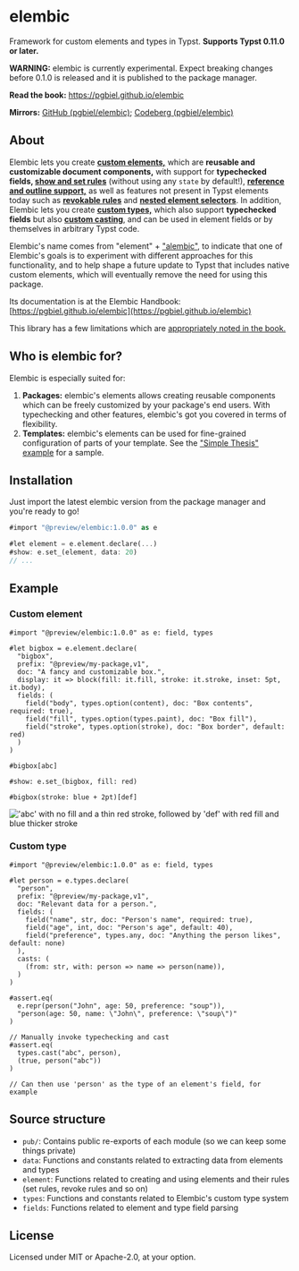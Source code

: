 # elembic
Framework for custom elements and types in Typst. **Supports Typst 0.11.0 or later.**

**WARNING:** elembic is currently experimental. Expect breaking changes before 0.1.0 is released and it is published to the package manager.

**Read the book:** https://pgbiel.github.io/elembic

**Mirrors:** [GitHub (pgbiel/elembic)](https://github.com/PgBiel/elembic); [Codeberg (pgbiel/elembic)](https://codeberg.org/PgBiel/elembic)

## About

Elembic lets you create [**custom elements,**](https://pgbiel.github.io/elembic/elements/creating/index.html) which are **reusable and customizable document components,** with support for **typechecked fields, [show and set rules](https://pgbiel.github.io/elembic/elements/styling/index.html)** (without using any `state` by default!), **[reference and outline support,](https://pgbiel.github.io/elembic/elements/creating/labels-refs.html)** as well as features not present in Typst elements today such as **[revokable rules](https://pgbiel.github.io/elembic/elements/styling/revoke.html)** and **[nested element selectors](https://pgbiel.github.io/elembic/elements/filters/within.html)**. In addition, Elembic lets you create [**custom types,**](https://pgbiel.github.io/elembic/types/custom-types/index.html) which also support **typechecked fields** but also [**custom casting**](https://pgbiel.github.io/elembic/types/custom-types/casts.html), and can be used in element fields or by themselves in arbitrary Typst code.

Elembic's name comes from "element" + ["alembic"](https://en.wikipedia.org/wiki/Alembic), to indicate that one of Elembic's goals is to experiment with different approaches for this functionality, and to help shape a future update to Typst that includes native custom elements, which will eventually remove the need for using this package.

Its documentation is at the Elembic Handbook: [https://pgbiel.github.io/elembic](https://pgbiel.github.io/elembic)

This library has a few limitations which are [appropriately noted in the book.](https://pgbiel.github.io/elembic/about/limitations.html)

## Who is elembic for?

Elembic is especially suited for:
1. **Packages:** elembic's elements allows creating reusable components which can be freely customized by your package's end users. With typechecking and other features, elembic's got you covered in terms of flexibility.
2. **Templates:** elembic's elements can be used for fine-grained configuration of parts of your template. See the ["Simple Thesis" example](https://pgbiel.github.io/elembic/examples/simple-thesis.html) for a sample.

## Installation

Just import the latest elembic version from the package manager and you're ready to go!

```rs
#import "@preview/elembic:1.0.0" as e

#let element = e.element.declare(...)
#show: e.set_(element, data: 20)
// ...
```

## Example

### Custom element

```typ
#import "@preview/elembic:1.0.0" as e: field, types

#let bigbox = e.element.declare(
  "bigbox",
  prefix: "@preview/my-package,v1",
  doc: "A fancy and customizable box.",
  display: it => block(fill: it.fill, stroke: it.stroke, inset: 5pt, it.body),
  fields: (
    field("body", types.option(content), doc: "Box contents", required: true),
    field("fill", types.option(types.paint), doc: "Box fill"),
    field("stroke", types.option(stroke), doc: "Box border", default: red)
  )
)

#bigbox[abc]

#show: e.set_(bigbox, fill: red)

#bigbox(stroke: blue + 2pt)[def]
```

!['abc' with no fill and a thin red stroke, followed by 'def' with red fill and blue thicker stroke](https://github.com/user-attachments/assets/c852cfcd-c0de-446a-999b-5ecaa44809b7)

### Custom type

```typ
#import "@preview/elembic:1.0.0" as e: field, types

#let person = e.types.declare(
  "person",
  prefix: "@preview/my-package,v1",
  doc: "Relevant data for a person.",
  fields: (
    field("name", str, doc: "Person's name", required: true),
    field("age", int, doc: "Person's age", default: 40),
    field("preference", types.any, doc: "Anything the person likes", default: none)
  ),
  casts: (
    (from: str, with: person => name => person(name)),
  )
)

#assert.eq(
  e.repr(person("John", age: 50, preference: "soup")),
  "person(age: 50, name: \"John\", preference: \"soup\")"
)

// Manually invoke typechecking and cast
#assert.eq(
  types.cast("abc", person),
  (true, person("abc"))
)

// Can then use 'person' as the type of an element's field, for example
```

## Source structure

- `pub/`: Contains public re-exports of each module (so we can keep some things private)
- `data`: Functions and constants related to extracting data from elements and types
- `element`: Functions related to creating and using elements and their rules (set rules, revoke rules and so on)
- `types`: Functions and constants related to Elembic's custom type system
- `fields`: Functions related to element and type field parsing

## License

Licensed under MIT or Apache-2.0, at your option.
